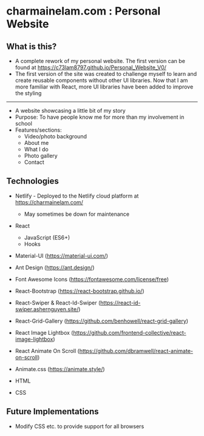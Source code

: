 # charmainelam.com : Personal Website

## What is this?
* A complete rework of my personal website. The first version can be found at https://c73lam8797.github.io/Personal_Website_V0/
* The first version of the site was created to challenge myself to learn and create reusable components without other UI libraries. Now that I am more familiar with React, more UI libraries have been added to improve the styling

-----

* A website showcasing a little bit of my story
* Purpose: To have people know me for more than my involvement in school
* Features/sections:
  * Video/photo background
  * About me
  * What I do
  * Photo gallery
  * Contact


## Technologies
* Netlify - Deployed to the Netlify cloud platform at https://charmainelam.com/
  * May sometimes be down for maintenance
* React
  * JavaScript (ES6+)
  * Hooks
* Material-UI (https://material-ui.com/)
* Ant Design (https://ant.design/)
* Font Awesome Icons (https://fontawesome.com/license/free)
* React-Bootstrap (https://react-bootstrap.github.io/)
* React-Swiper & React-Id-Swiper (https://react-id-swiper.ashernguyen.site/)
* React-Grid-Gallery (https://github.com/benhowell/react-grid-gallery)
* React Image Lightbox (https://github.com/frontend-collective/react-image-lightbox)
* React Animate On Scroll (https://github.com/dbramwell/react-animate-on-scroll)
* Animate.css (https://animate.style/)

* HTML
* CSS

## Future Implementations
* Modify CSS etc. to provide support for all browsers
